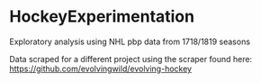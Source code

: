 # HockeyExperimentation
Exploratory analysis using NHL pbp data from 1718/1819 seasons

Data scraped for a different project using the scraper found here: https://github.com/evolvingwild/evolving-hockey
